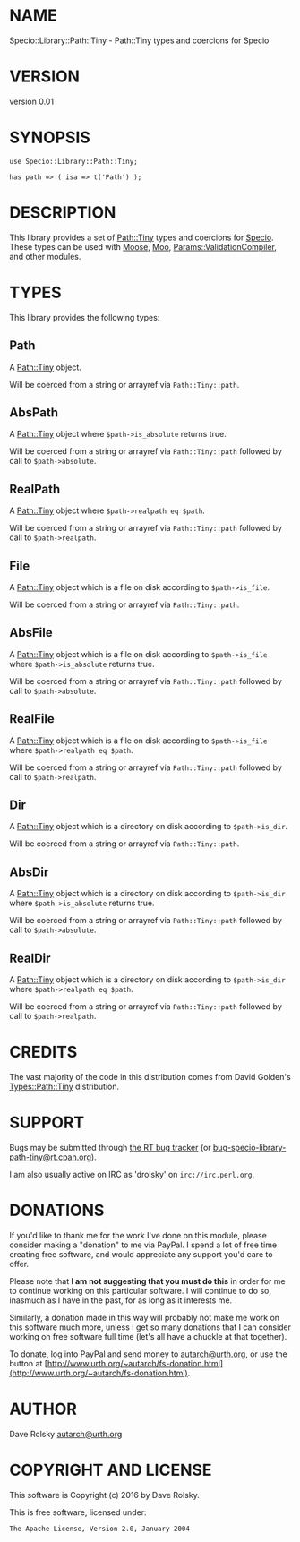 # NAME

Specio::Library::Path::Tiny - Path::Tiny types and coercions for Specio

# VERSION

version 0.01

# SYNOPSIS

    use Specio::Library::Path::Tiny;

    has path => ( isa => t('Path') );

# DESCRIPTION

This library provides a set of [Path::Tiny](https://metacpan.org/pod/Path::Tiny) types and coercions for
[Specio](https://metacpan.org/pod/Specio). These types can be used with [Moose](https://metacpan.org/pod/Moose), [Moo](https://metacpan.org/pod/Moo),
[Params::ValidationCompiler](https://metacpan.org/pod/Params::ValidationCompiler), and other modules.

# TYPES

This library provides the following types:

## Path

A [Path::Tiny](https://metacpan.org/pod/Path::Tiny) object.

Will be coerced from a string or arrayref via `Path::Tiny::path`.

## AbsPath

A [Path::Tiny](https://metacpan.org/pod/Path::Tiny) object where `$path->is_absolute` returns true.

Will be coerced from a string or arrayref via `Path::Tiny::path` followed by
call to `$path->absolute`.

## RealPath

A [Path::Tiny](https://metacpan.org/pod/Path::Tiny) object where `$path->realpath eq $path`.

Will be coerced from a string or arrayref via `Path::Tiny::path` followed by
call to `$path->realpath`.

## File

A [Path::Tiny](https://metacpan.org/pod/Path::Tiny) object which is a file on disk according to `$path->is_file`.

Will be coerced from a string or arrayref via `Path::Tiny::path`.

## AbsFile

A [Path::Tiny](https://metacpan.org/pod/Path::Tiny) object which is a file on disk according to `$path->is_file` where `$path->is_absolute` returns true.

Will be coerced from a string or arrayref via `Path::Tiny::path` followed by
call to `$path->absolute`.

## RealFile

A [Path::Tiny](https://metacpan.org/pod/Path::Tiny) object which is a file on disk according to `$path->is_file` where `$path->realpath eq $path`.

Will be coerced from a string or arrayref via `Path::Tiny::path` followed by
call to `$path->realpath`.

## Dir

A [Path::Tiny](https://metacpan.org/pod/Path::Tiny) object which is a directory on disk according to `$path->is_dir`.

Will be coerced from a string or arrayref via `Path::Tiny::path`.

## AbsDir

A [Path::Tiny](https://metacpan.org/pod/Path::Tiny) object which is a directory on disk according to `$path->is_dir` where `$path->is_absolute` returns true.

Will be coerced from a string or arrayref via `Path::Tiny::path` followed by
call to `$path->absolute`.

## RealDir

A [Path::Tiny](https://metacpan.org/pod/Path::Tiny) object which is a directory on disk according to `$path->is_dir` where `$path->realpath eq $path`.

Will be coerced from a string or arrayref via `Path::Tiny::path` followed by
call to `$path->realpath`.

# CREDITS

The vast majority of the code in this distribution comes from David Golden's
[Types::Path::Tiny](https://metacpan.org/pod/Types::Path::Tiny) distribution.

# SUPPORT

Bugs may be submitted through [the RT bug tracker](http://rt.cpan.org/Public/Dist/Display.html?Name=Specio-Library-Path-Tiny)
(or [bug-specio-library-path-tiny@rt.cpan.org](mailto:bug-specio-library-path-tiny@rt.cpan.org)).

I am also usually active on IRC as 'drolsky' on `irc://irc.perl.org`.

# DONATIONS

If you'd like to thank me for the work I've done on this module, please
consider making a "donation" to me via PayPal. I spend a lot of free time
creating free software, and would appreciate any support you'd care to offer.

Please note that **I am not suggesting that you must do this** in order for me
to continue working on this particular software. I will continue to do so,
inasmuch as I have in the past, for as long as it interests me.

Similarly, a donation made in this way will probably not make me work on this
software much more, unless I get so many donations that I can consider working
on free software full time (let's all have a chuckle at that together).

To donate, log into PayPal and send money to autarch@urth.org, or use the
button at [http://www.urth.org/~autarch/fs-donation.html](http://www.urth.org/~autarch/fs-donation.html).

# AUTHOR

Dave Rolsky <autarch@urth.org>

# COPYRIGHT AND LICENSE

This software is Copyright (c) 2016 by Dave Rolsky.

This is free software, licensed under:

    The Apache License, Version 2.0, January 2004
